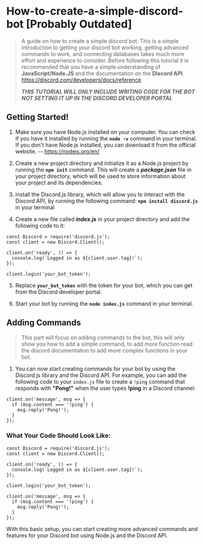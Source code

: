 # How-to-create-a-simple-discord-bot [Probably Outdated]

> A guide on how to create a simple discord bot. This is a simple introduction to getting your discord bot working, getting advanced commands to work, and connecting databases takes much more effort and experience to consider. Before following this tutorial it is recommended that you have a simple understanding of **JavaScript/Node.JS** and the documentation on the **Discord API**.
https://discord.com/developers/docs/reference
> 
> _**THIS TUTORIAL WILL ONLY INCLUDE WRITING CODE FOR THE BOT NOT SETTING IT UP IN THE DISCORD DEVELOPER PORTAL**_

## Getting Started!

1. Make sure you have Node.js installed on your computer. You can check if you have it installed by running the **`node -v`** command in your terminal. If you don't have Node.js installed, you can download it from the official website. -- https://nodejs.org/en/

2. Create a new project directory and initialize it as a Node.js project by running the **`npm init`** command. This will create a _**package.json**_ file in your project directory, which will be used to store information about your project and its dependencies.

3. install the Discord.js library, which will allow you to interact with the Discord API, by running the following command: **`npm install discord.js`** in your terminal

4. Create a new file called _**index.js**_ in your project directory and add the following code to it:

```JS
const Discord = require('discord.js');
const client = new Discord.Client();

client.on('ready', () => {
  console.log(`Logged in as ${client.user.tag}!`);
});

client.login('your_bot_token');

```

5. Replace **`your_bot_token`** with the token for your bot, which you can get from the Discord developer portal.

6. Start your bot by running the **`node index.js`** command in your terminal.

## Adding Commands
> This part will focus on adding commands to the bot, this will only show you how to add a simple command, to add more function read the discord documentation to add more complex functions in your bot.

1. You can now start creating commands for your bot by using the Discord.js library and the Discord API. For example, you can add the following code to your `index.js` file to create a `!ping` command that responds with **"Pong!"** when the user types **!ping** in a Discord channel:

```JS
client.on('message', msg => {
  if (msg.content === '!ping') {
    msg.reply('Pong!');
  }
});

```

### What Your Code Should Look Like:
```JS
const Discord = require('discord.js');
const client = new Discord.Client();

client.on('ready', () => {
  console.log(`Logged in as ${client.user.tag}!`);
});

client.login('your_bot_token');

client.on('message', msg => {
  if (msg.content === '!ping') {
    msg.reply('Pong!');
  }
});

```
With this basic setup, you can start creating more advanced commands and features for your Discord bot using Node.js and the Discord API.
